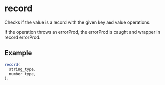 # record

Checks if the value is a record with the given key and value operations.

If the operation throws an errorProd, the errorProd is caught and wrapper in record errorProd.

## Example

```ts
record(
  string_type,
  number_type,
);
```
